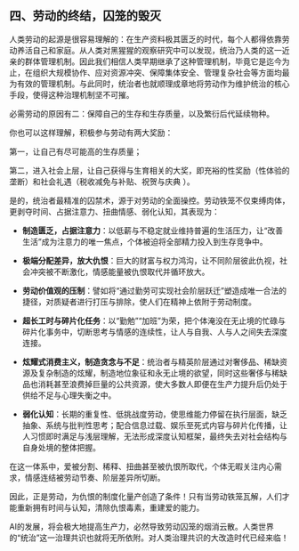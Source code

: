 ## 四、劳动的终结，囚笼的毁灭

人类劳动的起源是很容易理解的：在生产资料极其匮乏的时代，每个人都得依靠劳动养活自己和家庭。从人类对黑猩猩的观察研究中可以发现，统治乃人类的这一近亲的群体管理机制。因此我们相信人类早期继承了这种管理机制，毕竟它是迄今为止，在组织大规模协作、应对资源冲突、保障集体安全、管理复杂社会等方面均最为有效的管理机制。与此同时，统治者也就顺理成章地将劳动作为维护统治的核心手段，使得这种治理机制坚不可摧。

必需劳动的原因有二：保障自己的生存和生存质量，以及繁衍后代延续物种。

你也可以这样理解，积极参与劳动有两大奖励：

第一，让自己有尽可能高的生存质量；

第二，进入社会上层，让自己获得与生育相关的大奖，即充裕的性奖励（性体验的垄断）和社会礼遇（税收减免与补贴、祝贺与庆典 ）。

是的，统治者最精准的囚禁术，源于对劳动的全面操控。劳动铁笼不仅束缚肉体，更剥夺时间、占据注意力、扭曲情感、弱化认知，其表现为：

- **制造匮乏，占据注意力**：以低薪与不稳定就业维持普遍的生活压力，让“改善生活”成为注意力的唯一焦点，个体被迫将全部精力投入到生存竞争中。
    
- **极端分配差异，放大仇恨**：巨大的财富与权力鸿沟，让不同阶层彼此仇视，社会冲突被不断激化，情感能量被仇恨取代并循环放大。
    
- **劳动价值观的压制**：譬如将“通过勤劳可实现社会阶层跃迁”塑造成唯一合法的捷径，对质疑者进行打压与排除，使人们在精神上依附于劳动制度。
    
- **超长工时与碎片化任务**：以“勤勉”“加班”为荣，把个体淹没在无止境的忙碌与碎片化事务中，切断思考与情感的连续性，让人与自我、人与人之间失去深度连接。
    
- **炫耀式消费主义，制造贪念与不足**：统治者与精英阶层通过对奢侈品、稀缺资源及复杂制造的炫耀，制造地位象征和永无止境的欲望，同时这些奢侈与稀缺品也消耗甚至浪费掉巨量的公共资源，使大多数人即便在生产力提升后仍处于供给不足与心理失衡之中。
    
- **弱化认知**：长期的重复性、低挑战度劳动，使思维能力停留在执行层面，缺乏抽象、系统与批判性思考；配合信息过载、娱乐至死式内容与碎片化传播，让人习惯即时满足与浅层理解，无法形成深度认知框架，最终失去对社会结构与自身处境的整体把握。

在这一体系中，爱被分割、稀释、扭曲甚至被仇恨所取代，个体无暇关注内心需求，情感连结被劳动节奏、阶层差异所切断。

因此，正是劳动，为仇恨的制度化量产创造了条件！只有当劳动铁笼瓦解，人们才能重新拥有时间与认知，清除仇恨毒素，重建爱的能力。

AI的发展，将会极大地提高生产力，必然导致劳动囚笼的烟消云散。人类世界的“统治”这一治理共识也就将无所依附。对人类治理共识的大改造时代已经来临！
